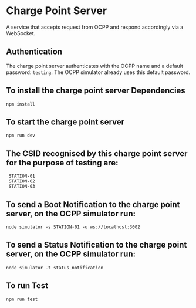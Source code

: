 # Charge Point Server

A service that accepts request from OCPP and respond accordingly via a WebSocket.

## Authentication

The charge point server authenticates with the OCPP name and a default password: `testing`. The OCPP simulator already uses
this default password.

## To install the charge point server Dependencies

```
npm install
```

## To start the charge point server

```
npm run dev
```

## The CSID recognised by this charge point server for the purpose of testing are:

```
 STATION-01
 STATION-02
 STATION-03
```

## To send a Boot Notification to the charge point server, on the OCPP simulator run:

```
node simulator -s STATION-01 -u ws://localhost:3002
```

## To send a Status Notification to the charge point server, on the OCPP simulator run:

```
node simulator -t status_notification
```

## To run Test

```
npm run test
```
